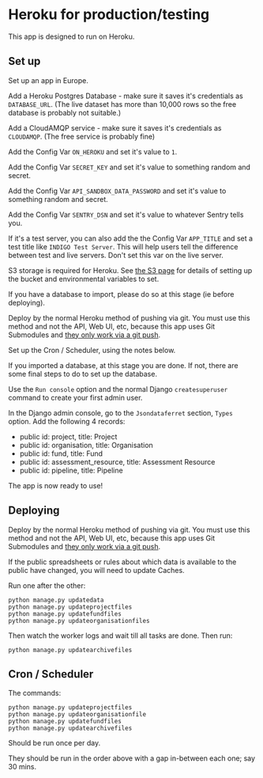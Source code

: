 # Heroku for production/testing

This app is designed to run on Heroku.

## Set up

Set up an app in Europe.

Add a Heroku Postgres Database - make sure it saves it's credentials as `DATABASE_URL`. (The live dataset has more than 10,000 rows so the free database is probably not suitable.)

Add a CloudAMQP service - make sure it saves it's credentials as `CLOUDAMQP`. (The free service is probably fine)

Add the Config Var `ON_HEROKU` and set it's value to `1`.

Add the Config Var `SECRET_KEY` and set it's value to something random and secret.

Add the Config Var `API_SANDBOX_DATA_PASSWORD` and set it's value to something random and secret.

Add the Config Var `SENTRY_DSN` and set it's value to whatever Sentry tells you.

If it's a test server, you can also add the the Config Var `APP_TITLE` and set a test title like `INDIGO Test Server`. 
This will help users tell the difference between test and live servers. Don't set this var on the live server.

S3 storage is required for Heroku. See [the S3 page](s3.md) for details of setting up the bucket 
and environmental variables to set.

If you have a database to import, please do so at this stage (ie before deploying).

Deploy by the normal Heroku method of pushing via git. You must use this method and not the API, Web UI, etc, because this app uses Git Submodules and [they only work via a git push](https://devcenter.heroku.com/articles/git-submodules). 

Set up the Cron / Scheduler, using the notes below.

If you imported a database, at this stage you are done. If not, there are some final steps to do to set up the database.

Use the `Run console` option and the normal Django `createsuperuser` command to create your first admin user.

In the Django admin console, go to the `Jsondataferret` section, `Types` option. Add the following 4 records:

* public id: project, title: Project
* public id: organisation, title: Organisation
* public id: fund, title: Fund
* public id: assessment_resource, title: Assessment Resource
* public id: pipeline, title: Pipeline

The app is now ready to use!

## Deploying

Deploy by the normal Heroku method of pushing via git. You must use this method and not the API, Web UI, etc, because this app uses Git Submodules and [they only work via a git push](https://devcenter.heroku.com/articles/git-submodules). 

If the public spreadsheets or rules about which data is available to the public have changed, you will need to update Caches.

Run one after the other:

    python manage.py updatedata
    python manage.py updateprojectfiles
    python manage.py updatefundfiles
    python manage.py updateorganisationfiles

Then watch the worker logs and wait till all tasks are done. Then run:

    python manage.py updatearchivefiles


## Cron / Scheduler

The commands:

    python manage.py updateprojectfiles
    python manage.py updateorganisationfile
    python manage.py updatefundfiles
    python manage.py updatearchivefiles

Should be run once per day.

They should be run in the order above with a gap in-between each one; say 30 mins.


